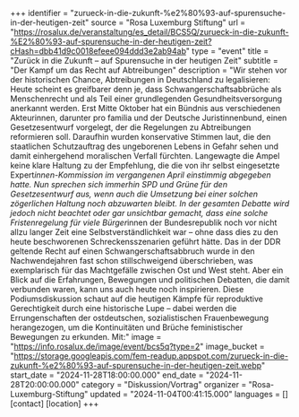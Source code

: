 +++
identifier = "zurueck-in-die-zukunft-%e2%80%93-auf-spurensuche-in-der-heutigen-zeit"
source = "Rosa Luxemburg Stiftung"
url = "https://rosalux.de/veranstaltung/es_detail/BCS5Q/zurueck-in-die-zukunft-%E2%80%93-auf-spurensuche-in-der-heutigen-zeit?cHash=dbb41d9c0018efeee094ddd3e2ab94ab"
type = "event"
title = "Zurück in die Zukunft – auf Spurensuche in der heutigen Zeit"
subtitle = "Der Kampf um das Recht auf Abtreibungen"
description = "Wir stehen vor der historischen Chance, Abtreibungen in Deutschland zu legalisieren: Heute scheint es greifbarer denn je, dass Schwangerschaftsabbrüche als Menschenrecht und als Teil einer grundlegenden Gesundheitsversorgung anerkannt werden. Erst Mitte Oktober hat ein Bündnis aus verschiedenen Akteurinnen, darunter pro familia und der Deutsche Juristinnenbund, einen Gesetzesentwurf vorgelegt, der die Regelungen zu Abtreibungen reformieren soll. Daraufhin wurden konservative Stimmen laut, die den staatlichen Schutzauftrag des ungeborenen Lebens in Gefahr sehen und damit einhergehend moralischen Verfall fürchten. 
Langewagte die Ampel keine klare Haltung zu der Empfehlung, die die von ihr selbst eingesetzte Expert*innen-Kommission im vergangenen April einstimmig abgegeben hatte. Nun sprechen sich immerhin SPD und Grüne für den Gesetzesentwurf aus, wenn auch die Umsetzung bei einer solchen zögerlichen Haltung noch abzuwarten bleibt.
In der gesamten Debatte wird jedoch nicht beachtet oder gar unsichtbar gemacht, dass eine solche Fristenregelung für viele Bürger*innen der Bundesrepublik noch vor nicht allzu langer Zeit eine Selbstverständlichkeit war – ohne dass dies zu den heute beschworenen Schreckensszenarien geführt hätte. Das in der DDR geltende Recht auf einen Schwangerschaftsabbruch wurde in den Nachwendejahren fast schon stillschweigend überschrieben, was exemplarisch für das Machtgefälle zwischen Ost und West steht. Aber ein Blick auf die Erfahrungen, Bewegungen und politischen Debatten, die damit verbunden waren, kann uns auch heute noch inspirieren. 
Diese Podiumsdiskussion schaut auf die heutigen Kämpfe für reproduktive Gerechtigkeit durch eine historische Lupe – dabei werden die Errungenschaften der ostdeutschen, sozialistischen Frauenbewegung herangezogen, um die Kontinuitäten und Brüche feministischer Bewegungen zu erkunden.
Mit:"
image = "https://info.rosalux.de/image/event/bcs5q?type=2"
image_bucket = "https://storage.googleapis.com/fem-readup.appspot.com/zurueck-in-die-zukunft-%e2%80%93-auf-spurensuche-in-der-heutigen-zeit.webp"
start_date = "2024-11-28T18:00:00.000"
end_date = "2024-11-28T20:00:00.000"
category = "Diskussion/Vortrag"
organizer = "Rosa-Luxemburg-Stiftung"
updated = "2024-11-04T00:41:15.000"
languages = []
[contact]
[location]
+++